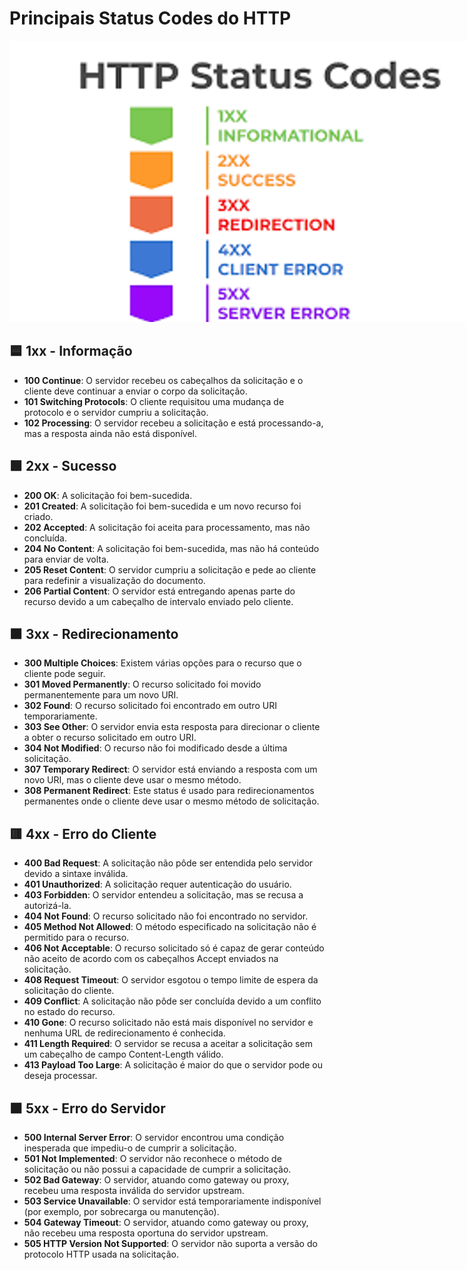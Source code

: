 # Principais Status Codes do HTTP
<img src="./docs/statuscode.png" alt="API" title="API" style="max-width: 800px;">

## 🟦 1xx - Informação
- **100 Continue**: O servidor recebeu os cabeçalhos da solicitação e o cliente deve continuar a enviar o corpo da solicitação.
- **101 Switching Protocols**: O cliente requisitou uma mudança de protocolo e o servidor cumpriu a solicitação.
- **102 Processing**: O servidor recebeu a solicitação e está processando-a, mas a resposta ainda não está disponível.

## 🟩 2xx - Sucesso
- **200 OK**: A solicitação foi bem-sucedida.
- **201 Created**: A solicitação foi bem-sucedida e um novo recurso foi criado.
- **202 Accepted**: A solicitação foi aceita para processamento, mas não concluída.
- **204 No Content**: A solicitação foi bem-sucedida, mas não há conteúdo para enviar de volta.
- **205 Reset Content**: O servidor cumpriu a solicitação e pede ao cliente para redefinir a visualização do documento.
- **206 Partial Content**: O servidor está entregando apenas parte do recurso devido a um cabeçalho de intervalo enviado pelo cliente.

## 🟧 3xx - Redirecionamento
- **300 Multiple Choices**: Existem várias opções para o recurso que o cliente pode seguir.
- **301 Moved Permanently**: O recurso solicitado foi movido permanentemente para um novo URI.
- **302 Found**: O recurso solicitado foi encontrado em outro URI temporariamente.
- **303 See Other**: O servidor envia esta resposta para direcionar o cliente a obter o recurso solicitado em outro URI.
- **304 Not Modified**: O recurso não foi modificado desde a última solicitação.
- **307 Temporary Redirect**: O servidor está enviando a resposta com um novo URI, mas o cliente deve usar o mesmo método.
- **308 Permanent Redirect**: Este status é usado para redirecionamentos permanentes onde o cliente deve usar o mesmo método de solicitação.

## 🟥 4xx - Erro do Cliente
- **400 Bad Request**: A solicitação não pôde ser entendida pelo servidor devido a sintaxe inválida.
- **401 Unauthorized**: A solicitação requer autenticação do usuário.
- **403 Forbidden**: O servidor entendeu a solicitação, mas se recusa a autorizá-la.
- **404 Not Found**: O recurso solicitado não foi encontrado no servidor.
- **405 Method Not Allowed**: O método especificado na solicitação não é permitido para o recurso.
- **406 Not Acceptable**: O recurso solicitado só é capaz de gerar conteúdo não aceito de acordo com os cabeçalhos Accept enviados na solicitação.
- **408 Request Timeout**: O servidor esgotou o tempo limite de espera da solicitação do cliente.
- **409 Conflict**: A solicitação não pôde ser concluída devido a um conflito no estado do recurso.
- **410 Gone**: O recurso solicitado não está mais disponível no servidor e nenhuma URL de redirecionamento é conhecida.
- **411 Length Required**: O servidor se recusa a aceitar a solicitação sem um cabeçalho de campo Content-Length válido.
- **413 Payload Too Large**: A solicitação é maior do que o servidor pode ou deseja processar.

## ⬛ 5xx - Erro do Servidor
- **500 Internal Server Error**: O servidor encontrou uma condição inesperada que impediu-o de cumprir a solicitação.
- **501 Not Implemented**: O servidor não reconhece o método de solicitação ou não possui a capacidade de cumprir a solicitação.
- **502 Bad Gateway**: O servidor, atuando como gateway ou proxy, recebeu uma resposta inválida do servidor upstream.
- **503 Service Unavailable**: O servidor está temporariamente indisponível (por exemplo, por sobrecarga ou manutenção).
- **504 Gateway Timeout**: O servidor, atuando como gateway ou proxy, não recebeu uma resposta oportuna do servidor upstream.
- **505 HTTP Version Not Supported**: O servidor não suporta a versão do protocolo HTTP usada na solicitação.
